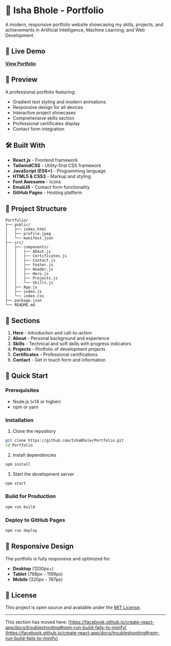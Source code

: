 # 🌟 Isha Bhole - Portfolio

A modern, responsive portfolio website showcasing my skills, projects, and achievements in Artificial Intelligence, Machine Learning, and Web Development.

## 🚀 Live Demo

**[View Portfolio](https://IshaBhole.github.io/Portfolio)**

## 📸 Preview

A professional portfolio featuring:
- Gradient text styling and modern animations
- Responsive design for all devices
- Interactive project showcases
- Comprehensive skills section
- Professional certificates display
- Contact form integration

## 🛠️ Built With

- **React.js** - Frontend framework
- **TailwindCSS** - Utility-first CSS framework
- **JavaScript (ES6+)** - Programming language
- **HTML5 & CSS3** - Markup and styling
- **Font Awesome** - Icons
- **EmailJS** - Contact form functionality
- **GitHub Pages** - Hosting platform

## 📂 Project Structure

```
Portfolio/
├── public/
│   ├── index.html
│   ├── profile.jpeg
│   └── manifest.json
├── src/
│   ├── components/
│   │   ├── About.js
│   │   ├── Certificates.js
│   │   ├── Contact.js
│   │   ├── Footer.js
│   │   ├── Header.js
│   │   ├── Hero.js
│   │   ├── Projects.js
│   │   └── Skills.js
│   ├── App.js
│   ├── index.js
│   └── index.css
├── package.json
└── README.md
```

## 🎨 Sections

1. **Hero** - Introduction and call-to-action
2. **About** - Personal background and experience
3. **Skills** - Technical and soft skills with progress indicators
4. **Projects** - Portfolio of development projects
5. **Certificates** - Professional certifications
6. **Contact** - Get in touch form and information

## 🚀 Quick Start

### Prerequisites
- Node.js (v14 or higher)
- npm or yarn

### Installation

1. Clone the repository
```bash
git clone https://github.com/IshaBhole/Portfolio.git
cd Portfolio
```

2. Install dependencies
```bash
npm install
```

3. Start the development server
```bash
npm start
```

### Build for Production

```bash
npm run build
```

### Deploy to GitHub Pages

```bash
npm run deploy
```

## 📱 Responsive Design

The portfolio is fully responsive and optimized for:
- **Desktop** (1200px+)
- **Tablet** (768px - 1199px)
- **Mobile** (320px - 767px)

## 📄 License

This project is open source and available under the [MIT License](LICENSE).

---
This section has moved here: [https://facebook.github.io/create-react-app/docs/troubleshooting#npm-run-build-fails-to-minify](https://facebook.github.io/create-react-app/docs/troubleshooting#npm-run-build-fails-to-minify)
